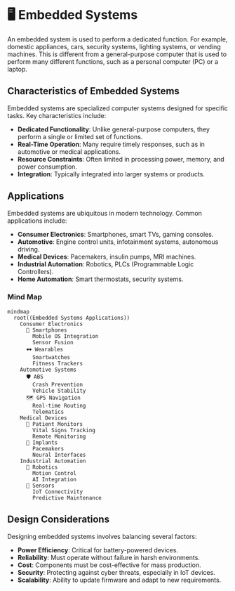 # 🖥️ Embedded Systems

An embedded system is used to perform a dedicated function. For example, domestic appliances, cars, security systems, lighting systems, or vending machines. This is different from a general-purpose computer that is used to perform many different functions, such as a personal computer (PC) or a laptop.

## Characteristics of Embedded Systems

Embedded systems are specialized computer systems designed for specific tasks. Key characteristics include:

- **Dedicated Functionality**: Unlike general-purpose computers, they perform a single or limited set of functions.
- **Real-Time Operation**: Many require timely responses, such as in automotive or medical applications.
- **Resource Constraints**: Often limited in processing power, memory, and power consumption.
- **Integration**: Typically integrated into larger systems or products.

## Applications

Embedded systems are ubiquitous in modern technology. Common applications include:

- **Consumer Electronics**: Smartphones, smart TVs, gaming consoles.
- **Automotive**: Engine control units, infotainment systems, autonomous driving.
- **Medical Devices**: Pacemakers, insulin pumps, MRI machines.
- **Industrial Automation**: Robotics, PLCs (Programmable Logic Controllers).
- **Home Automation**: Smart thermostats, security systems.

### Mind Map
```mermaid
mindmap
  root((Embedded Systems Applications))
    Consumer Electronics
      📱 Smartphones
        Mobile OS Integration
        Sensor Fusion
      🕶️ Wearables
        Smartwatches
        Fitness Trackers
    Automotive Systems
      🛡️ ABS
        Crash Prevention
        Vehicle Stability
      🗺️ GPS Navigation
        Real-time Routing
        Telematics
    Medical Devices
      🏥 Patient Monitors
        Vital Signs Tracking
        Remote Monitoring
      💉 Implants
        Pacemakers
        Neural Interfaces
    Industrial Automation
      🤖 Robotics
        Motion Control
        AI Integration
      📡 Sensors
        IoT Connectivity
        Predictive Maintenance
```

## Design Considerations

Designing embedded systems involves balancing several factors:

- **Power Efficiency**: Critical for battery-powered devices.
- **Reliability**: Must operate without failure in harsh environments.
- **Cost**: Components must be cost-effective for mass production.
- **Security**: Protecting against cyber threats, especially in IoT devices.
- **Scalability**: Ability to update firmware and adapt to new requirements.

